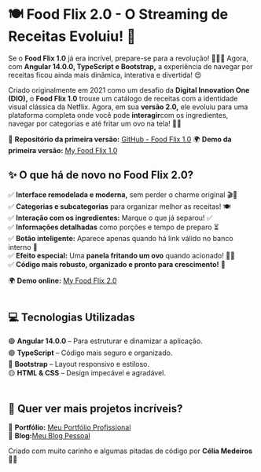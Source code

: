 # 🍽️ Food Flix 2.0 - O Streaming de Receitas Evoluiu! 🚀

Se o **Food Flix 1.0** já era incrível, prepare-se para a revolução! 🍕🍰🍜 Agora, com **Angular 14.0.0, TypeScript e Bootstrap,** a experiência de navegar por receitas ficou ainda mais dinâmica, interativa e divertida! 😍

Criado originalmente em 2021 como um desafio da **Digital Innovation One (DIO),** o **Food Flix 1.0** trouxe um catálogo de receitas com a identidade visual clássica da Netflix. Agora, em sua **versão 2.0,** ele evoluiu para uma plataforma completa onde você pode **interagir**com os ingredientes, navegar por categorias e até fritar um ovo na tela! 🍳🔥

🔗 **Repositório da primeira versão:** [GitHub - Food Flix 1.0](https://github.com/tiexperient/netfood_dio/)
🌍 **Demo da primeira versão:** [My Food Flix 1.0](https://my-food-flix.netlify.app/)

##  ✨ O que há de novo no Food Flix 2.0?

✅ **Interface remodelada e moderna,** sem perder o charme original 🎬🍲<br>
✅ **Categorias e subcategorias** para organizar melhor as receitas! 🍽️<br>
✅ **Interação com os ingredientes:** Marque o que já separou! ✅<br>
✅ **Informações detalhadas** como porções e tempo de preparo ⏳<br>
✅ **Botão inteligente:** Aparece apenas quando há link válido no banco interno 🔗<br>
✅ **Efeito especial:** Uma **panela fritando um ovo** quando acionado! 🍳🔥<br>
✅ **Código mais robusto, organizado e pronto para crescimento!** 🚀
<br>

🌍 **Demo online:** [My Food Flix 2.0](https://tiexperient-my-food-flix.netlify.app/)
<br><br>

## 💻 Tecnologias Utilizadas

🟢 **Angular 14.0.0** – Para estruturar e dinamizar a aplicação.<br>
🟣 **TypeScript** – Código mais seguro e organizado.<br>
🔵 **Bootstrap** – Layout responsivo e estiloso.<br>
🟡 **HTML & CSS** – Design impecável e agradável.
<br><br>

## 📢 Quer ver mais projetos incríveis?

🔗 **Portfólio:** [Meu Portfólio Profissional](https://ti-experient.netlify.app/)<br>
📝 **Blog:**[Meu Blog Pessoal](https://tiexperient-blog.netlify.app/)
<br> 

Criado com muito carinho e algumas pitadas de código por **Célia Medeiros** 💛🚀